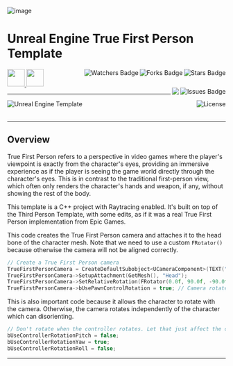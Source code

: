 ![image]()

# Unreal Engine True First Person Template

<!-- Header Start -->
<a href = "https://docs.unrealengine.com/5.3/en-US/"> <img height="40" img width="40" src="https://cdn.simpleicons.org/unrealengine/white"> </a> 
<a href = "https://learn.microsoft.com/en-us/cpp/cpp-language"> <img height="40" img width="40" src="https://cdn.simpleicons.org/c++"> </a>
<img align="right" alt="Stars Badge" src="https://img.shields.io/github/stars/jdsherbert/Unreal-Engine-True-First-Person-Template?label=%E2%AD%90"/>
<img align="right" alt="Forks Badge" src="https://img.shields.io/github/forks/jdsherbert/Unreal-Engine-True-First-Person-Template?label=%F0%9F%8D%B4"/>
<img align="right" alt="Watchers Badge" src="https://img.shields.io/github/watchers/jdsherbert/Unreal-Engine-True-First-Person-Template?label=%F0%9F%91%81%EF%B8%8F"/>
<img align="right" alt="Issues Badge" src="https://img.shields.io/github/issues/jdsherbert/Unreal-Engine-True-First-Person-Template?label=%E2%9A%A0%EF%B8%8F"/>
<img align="right" src="https://hits.seeyoufarm.com/api/count/incr/badge.svg?url=https%3A%2F%2Fgithub.com%2FJDSherbert%2FUnreal-Engine-True-First-Person-Template%2Fhit-counter%2FREADME&count_bg=%2379C83D&title_bg=%23555555&labelColor=0E1128&title=🔍&style=for-the-badge">
<!-- Header End --> 

-----------------------------------------------------------------------

<a href="https://docs.unrealengine.com/5.3/en-US/"> 
  <img align="left" alt="Unreal Engine Template" src="https://img.shields.io/badge/Unreal%20Engine%20Template-black?style=for-the-badge&logo=unrealengine&logoColor=white&color=black&labelColor=black"> </a>
  
<a href="https://choosealicense.com/licenses/mit/"> 
  <img align="right" alt="License" src="https://img.shields.io/badge/License%20:%20MIT-black?style=for-the-badge&logo=mit&logoColor=white&color=black&labelColor=black"> </a>
  
<br></br>

-----------------------------------------------------------------------
## Overview
True First Person refers to a perspective in video games where the player's viewpoint is exactly from the character's eyes, providing an immersive experience as if the player is seeing the game world directly through the character's eyes. This is in contrast to the traditional first-person view, which often only renders the character's hands and weapon, if any, without showing the rest of the body.

This template is a C++ project with Raytracing enabled.
It's built on top of the Third Person Template, with some edits, as if it was a real True First Person implementation from Epic Games.

This code creates the True First Person camera and attaches it to the head bone of the character mesh. 
Note that we need to use a custom `FRotator()` because otherwise the camera will not be aligned correctly.
```cpp
// Create a True First Person camera
TrueFirstPersonCamera = CreateDefaultSubobject<UCameraComponent>(TEXT("TrueFirstPersonCamera"));
TrueFirstPersonCamera->SetupAttachment(GetMesh(), "Head");
TrueFirstPersonCamera->SetRelativeRotation(FRotator(0.0f, 90.0f, -90.0f));
TrueFirstPersonCamera->bUsePawnControlRotation = true; // Camera rotates relative to pawn
```

This is also important code because it allows the character to rotate with the camera.
Otherwise, the camera rotates independently of the character which can disorienting.
```cpp
// Don't rotate when the controller rotates. Let that just affect the camera.
bUseControllerRotationPitch = false;
bUseControllerRotationYaw = true;
bUseControllerRotationRoll = false;
```

-----------------------------------------------------------------------

